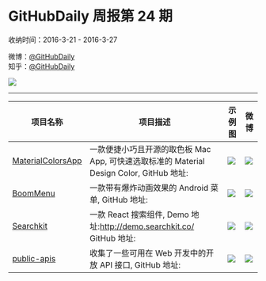 # GitHubDaily 周报第 24 期

收纳时间：2016-3-21 - 2016-3-27

微博：[@GitHubDaily](https://weibo.com/GitHubDaily)    
知乎：[@GitHubDaily](https://www.zhihu.com/people/githubdaily)

![](https://raw.githubusercontent.com/GitHubDaily/GitHubDaily/master/assets/weixin.png)

---

项目名称 | 项目描述 | 示例图 | 微博
--- | --- | --- | ---
[MaterialColorsApp](status.github_url) | 一款便捷小巧且开源的取色板 Mac App, 可快速选取标准的 Material Design Color, GitHub 地址: | ![](http://ww1.sinaimg.cn/large/006fiYtfjw1f2bhwg86quj30m80godhp.jpg) | [![](https://raw.githubusercontent.com/GitHubDaily/GitHubDaily/master/assets/sina_logo.png)](https://weibo.com/5722964389/Doe1t4lgn)
[BoomMenu](status.github_url) | 一款带有爆炸动画效果的 Android 菜单, GitHub 地址: | ![](http://ww3.sinaimg.cn/large/006fiYtfjw1f2aay8fp9ng308k0h1hdv.gif) | [![](https://raw.githubusercontent.com/GitHubDaily/GitHubDaily/master/assets/sina_logo.png)](https://weibo.com/5722964389/Do4FQb8lj)
[Searchkit](status.github_url) | 一款 React 搜索组件, Demo 地址:http://demo.searchkit.co/ GitHub 地址: | ![](http://ww1.sinaimg.cn/large/006fiYtfjw1f27ywsk0aaj30ou0c5tbp.jpg) | [![](https://raw.githubusercontent.com/GitHubDaily/GitHubDaily/master/assets/sina_logo.png)](https://weibo.com/5722964389/DnKSoA1wO)
[public-apis](status.github_url) | 收集了一些可用在 Web 开发中的开放 API 接口, GitHub 地址: | ![](http://ww3.sinaimg.cn/large/006fiYtfjw1f26rkcdyd2j30qo2gik8j.jpg) | [![](https://raw.githubusercontent.com/GitHubDaily/GitHubDaily/master/assets/sina_logo.png)](https://weibo.com/5722964389/DnzPo2VCf)
